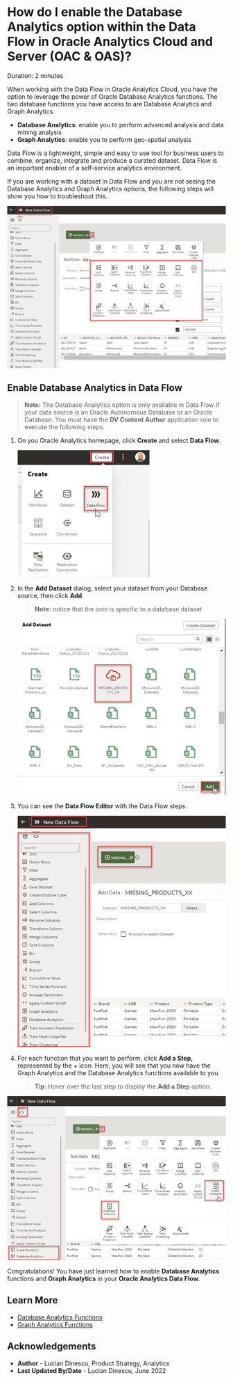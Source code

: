 # How do I enable the Database Analytics option within the Data Flow in Oracle Analytics Cloud and Server (OAC & OAS)?

Duration: 2 minutes

[](youtube:r7czGNHQ7Pg)

When working with the Data Flow in Oracle Analytics Cloud, you have the option to leverage the power of Oracle Database Analytics functions. The two database functions you have access to are Database Analytics and Graph Analytics.

* **Database Analytics**: enable you to perform advanced analysis and data mining analysis  
* **Graph Analytics**: enable you to perform geo-spatial analysis

Data Flow is a lightweight, simple and easy to use tool for business users to combine, organize, integrate and produce a curated dataset. Data Flow is an important enabler of a self-service analytics environment.

If you are working with a dataset in Data Flow and you are not seeing the Database Analytics and Graph Analytics options, the following steps will show you how to troubleshoot this.

  ![No Database Analytics Step](images/new-data-flow-no-analytics-step.png)


## Enable Database Analytics in Data Flow
  >**Note:** The Database Analytics option is only available in Data Flow if your data source is an Oracle Autonomous Database or an Oracle Database.
  You must have the **DV Content Author** application role to execute the following steps.

1. On you Oracle Analytics homepage, click **Create** and select **Data Flow**.

   ![Create Data Flow](images/create-data-flow.png)

2. In the **Add Dataset** dialog, select your dataset from your Database source, then click **Add**.
    > **Note:** notice that the icon is specific to a database dataset

    ![Add Dataset](images/add-dataset.png)  


3. You can see the **Data Flow Editor** with the Data Flow steps.

   ![Data Flow Editor](images/dataflow-editor.png)

4. For each function that you want to perform, click **Add a Step,** represented by the + icon. Here, you will see that you now have the Graph Analytics and the Database Analytics functions available to you.
    >**Tip**: Hover over the last step to display the **Add a Step** option.  

  ![Create Data Flow Step](images/dataflow-steps.png)  

Congratulations! You have just learned how to enable **Database Analytics** functions and **Graph Analytics** in your **Oracle Analytics Data Flow**.


## Learn More
* [Database Analytics Functions](https://docs.oracle.com/en/cloud/paas/analytics-cloud/acubi/database-analytics-functions.html)
* [Graph Analytics Functions](https://docs.oracle.com/en/cloud/paas/analytics-cloud/acubi/graph-analytics-functions.html)

## Acknowledgements
* **Author** - Lucian Dinescu, Product Strategy, Analytics
* **Last Updated By/Date** - Lucian Dinescu,  June 2022
